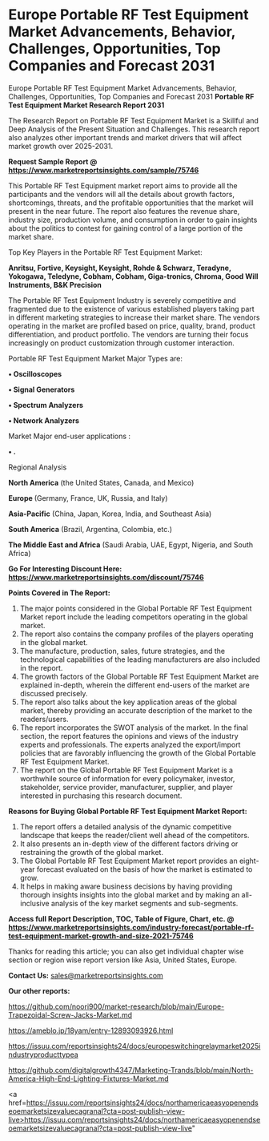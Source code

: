 # Europe Portable RF Test Equipment Market Advancements, Behavior, Challenges, Opportunities, Top Companies and Forecast 2031
Europe Portable RF Test Equipment Market Advancements, Behavior, Challenges, Opportunities, Top Companies and Forecast 2031
<strong>Portable RF Test Equipment Market Research Report 2031</strong>

The Research Report on Portable RF Test Equipment Market is a Skillful and Deep Analysis of the Present Situation and Challenges. This research report also analyzes other important trends and market drivers that will affect market growth over 2025-2031.

<strong>Request Sample Report @ <a href=https://www.marketreportsinsights.com/sample/75746>https://www.marketreportsinsights.com/sample/75746</a></strong>

This Portable RF Test Equipment market report aims to provide all the participants and the vendors will all the details about growth factors, shortcomings, threats, and the profitable opportunities that the market will present in the near future. The report also features the revenue share, industry size, production volume, and consumption in order to gain insights about the politics to contest for gaining control of a large portion of the market share.

Top Key Players in the Portable RF Test Equipment Market:

<strong>Anritsu, Fortive, Keysight, Keysight, Rohde & Schwarz, Teradyne, Yokogawa, Teledyne, Cobham, Cobham, Giga-tronics, Chroma, Good Will Instruments, B&K Precision</strong>

The Portable RF Test Equipment Industry is severely competitive and fragmented due to the existence of various established players taking part in different marketing strategies to increase their market share. The vendors operating in the market are profiled based on price, quality, brand, product differentiation, and product portfolio. The vendors are turning their focus increasingly on product customization through customer interaction.

Portable RF Test Equipment Market Major Types are:

<strong>• Oscilloscopes

• Signal Generators

• Spectrum Analyzers

• Network Analyzers</strong>

Market Major end-user applications :

<strong>• .</strong>

Regional Analysis

</u><strong><b>North America</b></strong> (the United States, Canada, and Mexico)

<strong><b>Europe </b></strong>(Germany, France, UK, Russia, and Italy)

<strong><b>Asia-Pacific</b></strong> (China, Japan, Korea, India, and Southeast Asia)

<strong><b>South America</b></strong> (Brazil, Argentina, Colombia, etc.)

<strong><b>The Middle East and Africa</b></strong> (Saudi Arabia, UAE, Egypt, Nigeria, and South Africa)

<strong>Go For Interesting Discount Here: <a href=https://www.marketreportsinsights.com/discount/75746>https://www.marketreportsinsights.com/discount/75746</a></strong>

<strong>Points Covered in The Report:</strong>
<ol>
  <li>The major points considered in the Global Portable RF Test Equipment Market report include the leading competitors operating in the global market.</li>
  <li>The report also contains the company profiles of the players operating in the global market.</li>
  <li>The manufacture, production, sales, future strategies, and the technological capabilities of the leading manufacturers are also included in the report.</li>
  <li>The growth factors of the Global Portable RF Test Equipment Market are explained in-depth, wherein the different end-users of the market are discussed precisely.</li>
  <li>The report also talks about the key application areas of the global market, thereby providing an accurate description of the market to the readers/users.</li>
  <li>The report incorporates the SWOT analysis of the market. In the final section, the report features the opinions and views of the industry experts and professionals. The experts analyzed the export/import policies that are favorably influencing the growth of the Global Portable RF Test Equipment Market.</li>
  <li>The report on the Global Portable RF Test Equipment Market is a worthwhile source of information for every policymaker, investor, stakeholder, service provider, manufacturer, supplier, and player interested in purchasing this research document.</li>
</ol>
<strong>Reasons for Buying Global Portable RF Test Equipment Market Report:</strong>

<ol>
  <li>The report offers a detailed analysis of the dynamic competitive landscape that keeps the reader/client well ahead of the competitors.</li>
  <li>It also presents an in-depth view of the different factors driving or restraining the growth of the global market.</li>
  <li>The Global Portable RF Test Equipment Market report provides an eight-year forecast evaluated on the basis of how the market is estimated to grow.</li>
  <li>It helps in making aware business decisions by having providing thorough insights insights into the global market and by making an all-inclusive analysis of the key market segments and sub-segments.</li>
</ol>
<strong>Access full Report Description, TOC, Table of Figure, Chart, etc. @ <a href=https://www.marketreportsinsights.com/industry-forecast/portable-rf-test-equipment-market-growth-and-size-2021-75746>https://www.marketreportsinsights.com/industry-forecast/portable-rf-test-equipment-market-growth-and-size-2021-75746</a></strong>


Thanks for reading this article; you can also get individual chapter wise section or region wise report version like Asia, United States, Europe.

<strong>Contact Us:</strong>
sales@marketreportsinsights.com

<strong>Our other reports:</strong>

<a href=https://github.com/noori900/market-research/blob/main/Europe-Trapezoidal-Screw-Jacks-Market.md>https://github.com/noori900/market-research/blob/main/Europe-Trapezoidal-Screw-Jacks-Market.md</a>

<a href=https://ameblo.jp/18yam/entry-12893093926.html>https://ameblo.jp/18yam/entry-12893093926.html</a>

<a href=https://issuu.com/reportsinsights24/docs/europeswitchingrelaymarket2025industryproducttypea>https://issuu.com/reportsinsights24/docs/europeswitchingrelaymarket2025industryproducttypea</a>

<a href=https://github.com/digitalgrowth4347/Marketing-Trands/blob/main/North-America-High-End-Lighting-Fixtures-Market.md>https://github.com/digitalgrowth4347/Marketing-Trands/blob/main/North-America-High-End-Lighting-Fixtures-Market.md</a>

<a href=https://issuu.com/reportsinsights24/docs/northamericaeasyopenendseoemarketsizevaluecagranal?cta=post-publish-view-live>https://issuu.com/reportsinsights24/docs/northamericaeasyopenendseoemarketsizevaluecagranal?cta=post-publish-view-live</a>"
